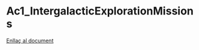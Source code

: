 # Ac1_IntergalacticExplorationMissions

[Enllaç al document](https://docs.google.com/document/d/1hQrJy9NNX8GJ5mIRLbdEkA8MxVebFGGe6T3Oc1P4QHY/edit?usp=sharing)
